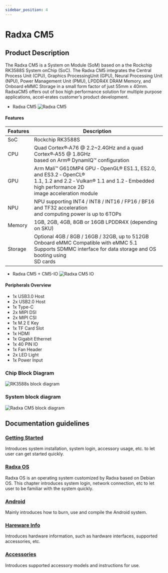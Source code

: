 ```yaml
---
sidebar_position: 4
---
```


# Radxa CM5

## Product Description

The Radxa CM5 is a System on Module (SoM) based on a the Rockchip RK3588S System onChip (SoC). The Radxa CM5 integrates the Central Process Unit (CPU), Graphics ProcessingUnit (GPU), Neural Processing Unit (NPU), Power Management Unit (PMU), LPDDR4X DRAM Memory, and Onboard eMMC Storage in a small form factor of just 55mm x 40mm. RadxaCM5 offers out of box high performance solution for multiple purpose applications, accel‑erates customer’s product development.

<Tabs queryString="target">
  <TabItem value="cm5" label="CM5 Core">

- Radxa CM5
  ![Radxa CM5](/img/cm5/cm5-overview.webp)

#### Features

| Features | Description                                                                                                                                                                   |
| -------- | ----------------------------------------------------------------------------------------------------------------------------------------------------------------------------- |
| SoC      | Rockchip RK3588S                                                                                                                                                              |
| CPU      | Quad Cortex®‑A76 @ 2.2~2.4GHz and a quad Cortex®‑A55 @ 1.8GHz<br/>based on Arm® DynamIQ™ configuration                                                                    |
| GPU      | Arm Mali™ G610MP4 GPU ‑ OpenGL® ES1.1, ES2.0, and ES3.2 ‑ OpenCL®<br/>1.1, 1.2 and 2.2 ‑ Vulkan® 1.1 and 1.2 ‑ Embedded high performance 2D<br/>image acceleration module |
| NPU      | NPU supporting INT4 / INT8 / INT16 / FP16 / BF16 and TF32 acceleration<br/>and computing power is up to 6TOPs                                                                 |
| Memory   | 1GB, 2GB, 4GB, 8GB or 16GB LPDDR4X (depending on SKU)                                                                                                                         |
| Storage  | Optional 4GB / 8GB / 16GB / 32GB, up to 512GB Onboard eMMC Compatible with eMMC 5.1<br />Supports SDMMC interface for data storage and OS booting using<br />SD cards         |

</TabItem>

<TabItem value="cm5-io-board" label="CM5 IO Board">

- Radxa CM5 + CM5-IO
  ![Radxa CM5 IO](/img/cm5/cm5-io-board-overview.webp)

#### Peripherals Overview

- 1x USB3.0 Host
- 2x USB2.0 Host
- 1x Type-C
- 2x MIPI DSI
- 2x MIPI CSI
- 1x M.2 E Key
- 1x TF Card Slot
- 1x HDMI
- 1x Gigabit Ethernet
- 1x 40 PIN IO
- 1x Fan Header
- 2x LED Light
- 1x Power Input

</TabItem>

</Tabs>

### Chip Block Diagram

![RK3588s block diagram](/img/cm5/rk3588s-block-diagram.webp)

### System block diagram

![Radxa CM5 block diagram](/img/cm5/cm5-block-diagram.webp)

## Documentation guidelines

### [Getting Started](/compute-module/cm5/getting-started)

Introduces system installation, system login, accessory usage, etc. to let user can get started quickly.

### [Radxa OS](/compute-module/cm5/radxa-os)

Radxa OS is an operating system customized by Radxa based on Debian OS.
This chapter introduces system login, network connection, etc to let user to be familiar with the system quickly.

### [Android](/compute-module/cm5/android)

Mainly introduces how to burn, use and compile the Android system.

### [Hareware Info](/compute-module/cm5/hardware)

Introduces hardware information, such as hardware interfaces, supported accessories, etc.

### [Accessories](/compute-module/cm5/accessories)

Introduces supported accessory models and instructions for use.
